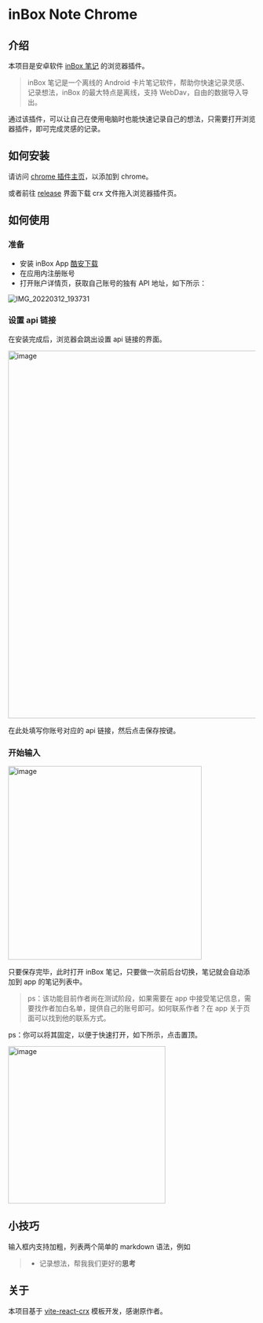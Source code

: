 # inBox Note Chrome

## 介绍

本项目是安卓软件 [inBox 笔记](https://www.coolapk.com/apk/name.gudong.think) 的浏览器插件。

> inBox 笔记是一个离线的 Android 卡片笔记软件，帮助你快速记录灵感、记录想法，inBox 的最大特点是离线，支持 WebDav，自由的数据导入导出。

通过该插件，可以让自己在使用电脑时也能快速记录自己的想法，只需要打开浏览器插件，即可完成灵感的记录。

## 如何安装

请访问 [chrome 插件主页](https://chrome.google.com/webstore/detail/inbox-note/oohnohniochgefahfjehkdhgkgaokjai)，以添加到 chrome。

或者前往 [release](https://github.com/hyoban/inbox-chrome-ext/releases) 界面下载 crx 文件拖入浏览器插件页。

## 如何使用

### 准备

- 安装 inBox App [酷安下载](https://www.coolapk.com/apk/name.gudong.think)
- 在应用内注册账号
- 打开账户详情页，获取自己账号的独有 API 地址，如下所示：

![IMG_20220312_193731](https://user-images.githubusercontent.com/38493346/158016482-fc9698d9-d798-4789-b9d3-ff4304dd7750.jpg)

### 设置 api 链接

在安装完成后，浏览器会跳出设置 api 链接的界面。

<img width="748" alt="image" src="https://user-images.githubusercontent.com/38493346/158016451-1e5c7ba2-7bb5-4bd9-8f56-19c45970d027.png">

在此处填写你账号对应的 api 链接，然后点击保存按键。

### 开始输入

<img width="394" alt="image" src="https://user-images.githubusercontent.com/38493346/158009460-bb985753-9c51-4d37-be1b-fa1412854a7e.png">

只要保存完毕，此时打开 inBox 笔记，只要做一次前后台切换，笔记就会自动添加到 app 的笔记列表中。

> ps：该功能目前作者尚在测试阶段，如果需要在 app 中接受笔记信息，需要找作者加白名单，提供自己的账号即可。如何联系作者？在 app 关于页面可以找到他的联系方式。

ps：你可以将其固定，以便于快速打开，如下所示，点击置顶。

<img width="320" alt="image" src="https://user-images.githubusercontent.com/38493346/158009377-51cf665b-1b6f-446f-af76-c0d9837269da.png">

## 小技巧

输入框内支持加粗，列表两个简单的 markdown 语法，例如

> - 记录想法，帮我我们更好的**思考**

## 关于

本项目基于 [vite-react-crx](https://github.com/Mirrorgo/vite-react-crx) 模板开发，感谢原作者。
